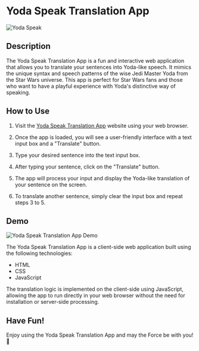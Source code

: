 # Yoda Speak Translation App

![Yoda Speak](yoda_speak.jpg)

## Description

The Yoda Speak Translation App is a fun and interactive web application that allows you to translate your sentences into Yoda-like speech. It mimics the unique syntax and speech patterns of the wise Jedi Master Yoda from the Star Wars universe. This app is perfect for Star Wars fans and those who want to have a playful experience with Yoda's distinctive way of speaking.

## How to Use

1. Visit the [Yoda Speak Translation App](https://yodaspeakapp.com) website using your web browser.

2. Once the app is loaded, you will see a user-friendly interface with a text input box and a "Translate" button.

3. Type your desired sentence into the text input box.

4. After typing your sentence, click on the "Translate" button.

5. The app will process your input and display the Yoda-like translation of your sentence on the screen.

6. To translate another sentence, simply clear the input box and repeat steps 3 to 5.

## Demo

![Yoda Speak Translation App Demo](yoda_speak_app_demo.gif)



The Yoda Speak Translation App is a client-side web application built using the following technologies:

- HTML
- CSS
- JavaScript

The translation logic is implemented on the client-side using JavaScript, allowing the app to run directly in your web browser without the need for installation or server-side processing.



## Have Fun!

Enjoy using the Yoda Speak Translation App and may the Force be with you!🥳




